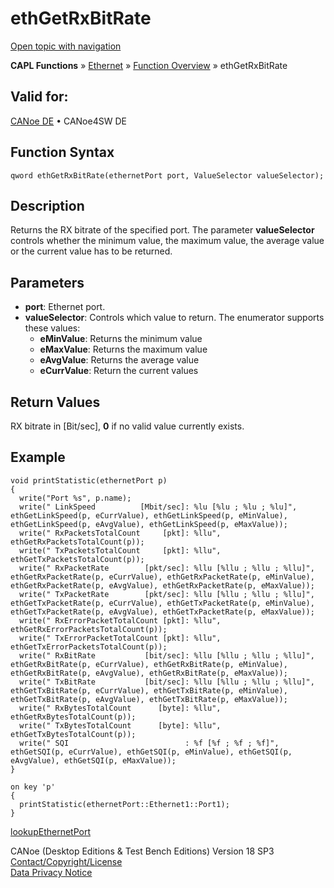 # ethGetRxBitRate

[Open topic with navigation](../../../../../CANoeDEFamily.htm#Topics/CAPLFunctions/IP/Functions/CAPLfunctionEthGetRxBitRate.md)

**CAPL Functions** » [Ethernet](../CAPLEthernetStartPage.md) » [Function Overview](../CAPLfunctionsIPOverview.md) » ethGetRxBitRate

## Valid for:  
[CANoe DE](../../../Shared/FeatureAvailability.md) • CANoe4SW DE

## Function Syntax

```plaintext
qword ethGetRxBitRate(ethernetPort port, ValueSelector valueSelector);
```

## Description

Returns the RX bitrate of the specified port. The parameter **valueSelector** controls whether the minimum value, the maximum value, the average value or the current value has to be returned.

## Parameters

- **port**: Ethernet port.
- **valueSelector**: Controls which value to return. The enumerator supports these values:
  - **eMinValue**: Returns the minimum value
  - **eMaxValue**: Returns the maximum value
  - **eAvgValue**: Returns the average value
  - **eCurrValue**: Return the current values

## Return Values

RX bitrate in [Bit/sec], **0** if no valid value currently exists.

## Example

```plaintext
void printStatistic(ethernetPort p)
{
  write("Port %s", p.name);
  write(" LinkSpeed          [Mbit/sec]: %lu [%lu ; %lu ; %lu]", ethGetLinkSpeed(p, eCurrValue), ethGetLinkSpeed(p, eMinValue), ethGetLinkSpeed(p, eAvgValue), ethGetLinkSpeed(p, eMaxValue));
  write(" RxPacketsTotalCount     [pkt]: %llu", ethGetRxPacketsTotalCount(p));
  write(" TxPacketsTotalCount     [pkt]: %llu", ethGetTxPacketsTotalCount(p));
  write(" RxPacketRate        [pkt/sec]: %llu [%llu ; %llu ; %llu]", ethGetRxPacketRate(p, eCurrValue), ethGetRxPacketRate(p, eMinValue), ethGetRxPacketRate(p, eAvgValue), ethGetRxPacketRate(p, eMaxValue));
  write(" TxPacketRate        [pkt/sec]: %llu [%llu ; %llu ; %llu]", ethGetTxPacketRate(p, eCurrValue), ethGetTxPacketRate(p, eMinValue), ethGetTxPacketRate(p, eAvgValue), ethGetTxPacketRate(p, eMaxValue));
  write(" RxErrorPacketTotalCount [pkt]: %llu", ethGetRxErrorPacketsTotalCount(p));
  write(" TxErrorPacketTotalCount [pkt]: %llu", ethGetTxErrorPacketsTotalCount(p));
  write(" RxBitRate           [bit/sec]: %llu [%llu ; %llu ; %llu]", ethGetRxBitRate(p, eCurrValue), ethGetRxBitRate(p, eMinValue), ethGetRxBitRate(p, eAvgValue), ethGetRxBitRate(p, eMaxValue));
  write(" TxBitRate           [bit/sec]: %llu [%llu ; %llu ; %llu]", ethGetTxBitRate(p, eCurrValue), ethGetTxBitRate(p, eMinValue), ethGetTxBitRate(p, eAvgValue), ethGetTxBitRate(p, eMaxValue));
  write(" RxBytesTotalCount      [byte]: %llu", ethGetRxBytesTotalCount(p));
  write(" TxBytesTotalCount      [byte]: %llu", ethGetTxBytesTotalCount(p));
  write(" SQI                          : %f [%f ; %f ; %f]", ethGetSQI(p, eCurrValue), ethGetSQI(p, eMinValue), ethGetSQI(p, eAvgValue), ethGetSQI(p, eMaxValue));
}

on key 'p'
{
  printStatistic(ethernetPort::Ethernet1::Port1);
}
```

[lookupEthernetPort](CAPLfunctionLookupEthernetPort.md)

CANoe (Desktop Editions & Test Bench Editions) Version 18 SP3  
[Contact/Copyright/License](../../../Shared/ContactCopyrightLicense.md)  
[Data Privacy Notice](https://www.vector.com/int/en/company/get-info/privacy-policy/)

